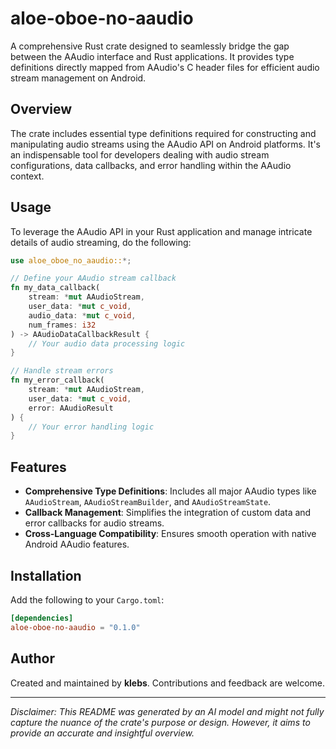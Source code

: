 # aloe-oboe-no-aaudio

A comprehensive Rust crate designed to seamlessly bridge the gap between the AAudio interface and Rust applications. It provides type definitions directly mapped from AAudio's C header files for efficient audio stream management on Android.

## Overview
The crate includes essential type definitions required for constructing and manipulating audio streams using the AAudio API on Android platforms. It's an indispensable tool for developers dealing with audio stream configurations, data callbacks, and error handling within the AAudio context.

## Usage
To leverage the AAudio API in your Rust application and manage intricate details of audio streaming, do the following:

```rust
use aloe_oboe_no_aaudio::*;

// Define your AAudio stream callback
fn my_data_callback(
    stream: *mut AAudioStream, 
    user_data: *mut c_void, 
    audio_data: *mut c_void, 
    num_frames: i32
) -> AAudioDataCallbackResult {
    // Your audio data processing logic
}

// Handle stream errors
fn my_error_callback(
    stream: *mut AAudioStream, 
    user_data: *mut c_void, 
    error: AAudioResult
) {
    // Your error handling logic
}
```

## Features
- **Comprehensive Type Definitions**: Includes all major AAudio types like `AAudioStream`, `AAudioStreamBuilder`, and `AAudioStreamState`.
- **Callback Management**: Simplifies the integration of custom data and error callbacks for audio streams.
- **Cross-Language Compatibility**: Ensures smooth operation with native Android AAudio features.

## Installation
Add the following to your `Cargo.toml`:
```toml
[dependencies]
aloe-oboe-no-aaudio = "0.1.0"
```

## Author
Created and maintained by **klebs**. Contributions and feedback are welcome.

---

*Disclaimer: This README was generated by an AI model and might not fully capture the nuance of the crate's purpose or design. However, it aims to provide an accurate and insightful overview.*